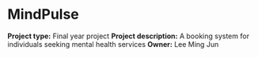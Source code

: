 # MindPulse
**Project type:** Final year project
**Project description:** A booking system for individuals seeking mental health services
**Owner:** Lee Ming Jun

